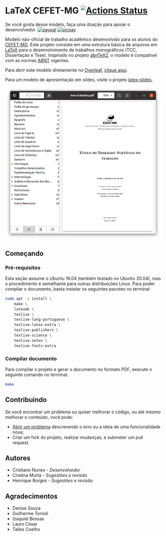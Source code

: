 # LaTeX CEFET-MG [![Actions Status](https://github.com/cfgnunes/latex-cefetmg/workflows/build/badge.svg)](https://github.com/cfgnunes/latex-cefetmg/actions)

Se você gosta desse modelo, faça uma doação para apoiar o desenvolvedor.
[![paypal](https://www.paypalobjects.com/pt_BR/i/btn/btn_donate_SM.gif)](https://www.paypal.com/cgi-bin/webscr?cmd=_s-xclick&hosted_button_id=28TY53S7HPN9S)
[<img src="https://www.picpay.com/static/images/new/home/ppay-icon.png" height="32" alt="picpay" />](https://picpay.me/cfgnunes)

Modelo não-oficial de trabalho acadêmico desenvolvido para os alunos do [CEFET-MG](http://www.cefetmg.br/).
Este projeto consiste em uma estrutura básica de arquivos em [LaTeX](https://www.latex-project.org/) para o desenvolvimento de trabalhos monográficos (TCC, Dissertação e Tese).
Inspirado no projeto [abnTeX2](https://github.com/abntex/abntex2), o modelo é compatível com as normas [ABNT](http://www.abnt.org.br/) vigentes.

Para abrir este modelo diretamente no [Overleaf](https://www.overleaf.com/latex/templates/latex-cefetmg/hsyqwvtprcpt), [clique aqui](https://www.overleaf.com/latex/templates/latex-cefetmg/hsyqwvtprcpt).

Para um modelo de apresentação em slides, visite o projeto [latex-slides](https://github.com/cfgnunes/latex-slides/).

![exemplo](figuras/figura-exemplo.png)

## Começando

### Pré-requisitos

Esta seção assume o Ubuntu 16.04 (também testado no Ubuntu 20.04), mas o procedimento é semelhante para outras distribuições Linux.
Para poder compilar o documento, basta instalar os seguintes pacotes no terminal:

```sh
sudo apt -y install \
    make \
    latexmk \
    texlive \
    texlive-lang-portuguese \
    texlive-latex-extra \
    texlive-publishers \
    texlive-science \
    texlive-xetex \
    texlive-fonts-extra
```

### Compilar documento

Para compilar o projeto e gerar o documento no formato PDF, execute o seguinte comando no terminal:

```sh
make
```

## Contribuindo

Se você encontrar um problema ou quiser melhorar o código, ou até mesmo melhorar o conteúdo, você pode:

- [Abrir um problema](https://github.com/cfgnunes/latex-cefetmg/issues/new) descrevendo o erro ou a ideia de uma funcionalidade nova;
- Criar um fork do projeto, realizar mudanças, e submeter um pull request.

## Autores

- Cristiano Nunes - _Desenvolvedor_
- Cristina Murta - _Sugestões e revisão_
- Henrique Borges - _Sugestões e revisão_

## Agradecimentos

- Denise Souza
- Guilherme Tonioli
- Izaquiel Bessas
- Lauro César
- Talles Coelho
